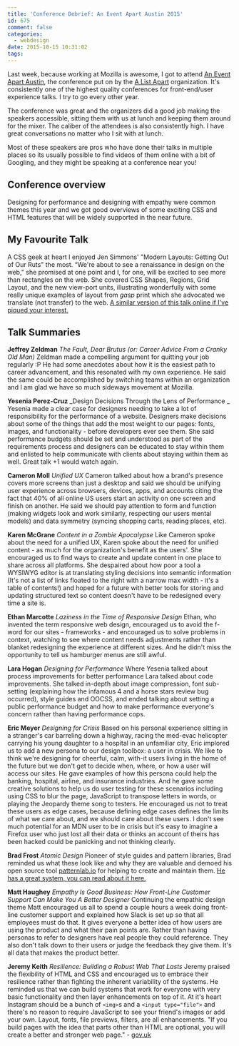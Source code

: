 ```yaml
---
title: 'Conference Debrief: An Event Apart Austin 2015'
id: 675
comment: false
categories:
  - webdesign
date: 2015-10-15 10:31:02
tags:
---
```


Last week, because working at Mozilla is awesome, I got to attend [An Event Apart Austin](http://aneventapart.com/event/austin-2015), the conference put on by the [A List Apart](http://alistapart.com/) organization. It's consistently one of the highest quality conferences for front-end/user experience talks. I try to go every other year.

The conference was great and the organizers did a good job making the speakers accessible, sitting them with us at lunch and keeping them around for the mixer. The caliber of the attendees is also consistently high. I have great conversations no matter who I sit with at lunch.

Most of these speakers are pros who have done their talks in multiple places so its usually possible to find videos of them online with a bit of Googling, and they might be speaking at a conference near you!

## Conference overview

Designing for performance and designing with empathy were common themes this year and we got good overviews of some exciting CSS and HTML features that will be widely supported in the near future.

## My Favourite Talk

A CSS geek at heart I enjoyed Jen Simmons' "Modern Layouts: Getting Out of Our Ruts" the most. “We're about to see a renaissance in design on the web," she promised at one point and I, for one, will be excited to see more than rectangles on the web. She covered CSS Shapes, Regions, Grid Layout, and the new view-port units, illustrating wonderfully with some really unique examples of layout from *gasp* print which she advocated we translate (not transfer) to the web. [A similar version of this talk online if I've piqued your interest.](https://www.youtube.com/watch?v=ZNpn7FBp_9U)

## Talk Summaries

**Jeffrey Zeldman**
_The Fault, Dear Brutus (or: Career Advice From a Cranky Old Man)_
Zeldman made a compelling argument for quitting your job regularly :P He had some anecdotes about how it is the easiest path to career advancement, and this resonated with my own experience. He said the same could be accomplished by switching teams within an organization and I am glad we have so much sideways movement at Mozilla.

**Yesenia Perez-Cruz**
_Design Decisions Through the Lens of Performance _
Yesenia made a clear case for designers needing to take a lot of responsibility for the performance of a website. Designers make decisions about some of the things that add the most weight to our pages: fonts, images, and functionality - before developers ever see them. She said performance budgets should be set and understood as part of the requirements process and designers can be educated to stay within them and enlisted to help communicate with clients about staying within them as well. Great talk +1 would watch again.

**Cameron Moll**
_Unified UX_
Cameron talked about how a brand's presence covers more screens than just a desktop and said we should be unifying user experience across browsers, devices, apps, and accounts citing the fact that 40% of all online US users start an activity on one screen and finish on another. He said we should pay attention to form and function (making widgets look and work similarly, respecting our users mental models) and data symmetry (syncing shopping carts, reading places, etc).

**Karen McGrane**
_Content in a Zombie Apocalypse_
Like Cameron spoke about the need for a unified UX, Karen spoke about the need for unified content - as much for the organization's benefit as the users'. She encouraged us to find ways to create and update content in one place to share across all platforms. She despaired about how poor a tool a WYSIWYG editor is at translating styling decisions into semantic information (It's not a list of links floated to the right with a narrow max width - it's a table of contents!) and hoped for a future with better tools for storing and updating structured text so content doesn't have to be redesigned every time a site is.

**Ethan Marcotte**
_Laziness in the Time of Responsive Design_
Ethan, who invented the term responsive web design, encouraged us to avoid the f-word for our sites - frameworks - and encouraged us to solve problems in context, watching to see where content needs adjustments rather than blanket redesigning the experience at different sizes. And he didn't miss the opportunity to tell us hamburger menus are still awful.

**Lara Hogan**
_Designing for Performance_
Where Yesenia talked about process improvements for better performance Lara talked about code improvements. She talked in-depth about image compression, font sub-setting (explaining how the infamous 4 and a horse stars review bug occurred), style guides and OOCSS, and ended talking about setting a public performance budget and how to make performance everyone's concern rather than having performance cops.

**Eric Meyer**
_Designing for Crisis_
Based on his personal experience sitting in a stranger's car barreling down a highway, racing the med-evac helicopter carrying his young daughter to a hospital in an unfamiliar city, Eric implored us to add a new persona to our design toolbox: a user in crisis. We like to think we're designing for cheerful, calm, with-it users living in the home of the future but we don't get to decide when, where, or how a user will access our sites. He gave examples of how this persona could help the banking, hospital, airline, and insurance industries. And he gave some creative solutions to help us do user testing for these scenarios including using CSS to blur the page, JavaScript to transpose letters in words, or playing the Jeopardy theme song to testers. He encouraged us not to treat these users as edge cases, because defining edge cases defines the limits of what we care about, and we should care about these users. I don't see much potential for an MDN user to be in crisis but it's easy to imagine a Firefox user who just lost all their data or thinks an account of theirs has been hacked could be panicking and not thinking clearly.

**Brad Frost**
_Atomic Design_
Pioneer of style guides and pattern libraries, Brad reminded us what these look like and why they are valuable and demoed his open source tool [patternlab.io](http://patternlab.io/) for helping to create and maintain them. [He has a great system, you can read about it here.](http://bradfrost.com/blog/post/atomic-web-design/)

**Matt Haughey**
_Empathy Is Good Business: How Front-Line Customer Support Can Make You A Better Designer_
Continuing the empathic design theme Matt encouraged us all to spend a couple hours a week doing front-line customer support and explained how Slack is set up so that all employees must do that. It gives everyone a better idea of how users are using the product and what their pain points are. Rather than having personas to refer to designers have real people they could reference. They also don't talk down to their users or judge the feedback they give them. It's all data that makes the product better.

**Jeremy Keith**
_Resilience: Building a Robust Web That Lasts_
Jeremy praised the flexibility of HTML and CSS and encouraged us to embrace their resilience rather than fighting the inherent variability of the systems. He reminded us that we can build systems that work for everyone with very basic functionality and then layer enhancements on top of it. At it's heart Instagram should be a bunch of `<img>`s and a `<input type="file">` and there's no reason to require JavaScript to see your friend's images or add your own. Layout, fonts, file previews, filters, are all enhancements. "If you build pages with the idea that parts other than HTML are optional, you will create a better and stronger web page." - [gov.uk](https://www.gov.uk/service-manual/making-software/progressive-enhancement.html)
